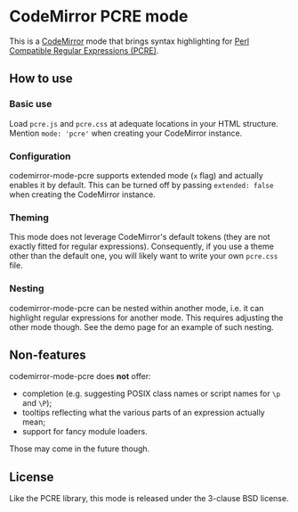 # CodeMirror PCRE mode

This is a [CodeMirror](https://codemirror.net/) mode that brings syntax highlighting for [Perl Compatible Regular Expressions (PCRE)](https://www.pcre.org/).

## How to use
### Basic use
Load `pcre.js` and `pcre.css` at adequate locations in your HTML structure.
Mention `mode: 'pcre'` when creating your CodeMirror instance.

### Configuration
codemirror-mode-pcre supports extended mode (`x` flag) and actually enables it by default. This can be turned off by passing `extended: false` when creating the CodeMirror instance.

### Theming
This mode does not leverage CodeMirror's default tokens (they are not exactly fitted for regular expressions). Consequently, if you use a theme other than the default one, you will likely want to write your own `pcre.css` file.

### Nesting
codemirror-mode-pcre can be nested within another mode, i.e. it can highlight regular expressions for another mode.
This requires adjusting the other mode though.
See the demo page for an example of such nesting.

## Non-features
codemirror-mode-pcre does **not** offer:
- completion (e.g. suggesting POSIX class names or script names for `\p` and `\P`);
- tooltips reflecting what the various parts of an expression actually mean;
- support for fancy module loaders.

Those may come in the future though.

## License
Like the PCRE library, this mode is released under the 3-clause BSD license.

